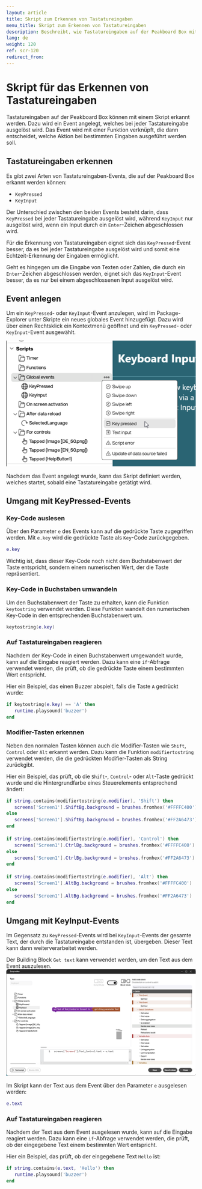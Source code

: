 ```yaml
---
layout: article
title: Skript zum Erkennen von Tastatureingaben
menu_title: Skript zum Erkennen von Tastatureingaben
description: Beschreibt, wie Tastatureingaben auf der Peakboard Box mit einem Skript erkannt werden können.
lang: de
weight: 120
ref: scr-120
redirect_from:
---
```


# Skript für das Erkennen von Tastatureingaben

Tastatureingaben auf der Peakboard Box können mit einem Skript erkannt werden. Dazu wird ein Event angelegt, welches bei jeder Tastatureingabe ausgelöst wird. Das Event wird mit einer Funktion verknüpft, die dann entscheidet, welche Aktion bei bestimmten Eingaben ausgeführt werden soll.

## Tastatureingaben erkennen
Es gibt zwei Arten von Tastatureingaben-Events, die auf der Peakboard Box erkannt werden können: 
- `KeyPressed` 
- `KeyInput`

Der Unterschied zwischen den beiden Events besteht darin, dass `KeyPressed` bei jeder Tastatureingabe ausgelöst wird, während `KeyInput` nur ausgelöst wird, wenn ein Input durch ein `Enter`-Zeichen abgeschlossen wird.

Für die Erkennung von Tastatureingaben eignet sich das `KeyPressed`-Event besser, da es bei jeder Tastatureingabe ausgelöst wird und somit eine Echtzeit-Erkennung der Eingaben ermöglicht.

Geht es hingegen um die Eingabe von Texten oder Zahlen, die durch ein `Enter`-Zeichen abgeschlossen werden, eignet sich das `KeyInput`-Event besser, da es nur bei einem abgeschlossenen Input ausgelöst wird.

## Event anlegen
Um ein `KeyPressed`- oder `KeyInput`-Event anzulegen, wird im Package-Explorer unter Skripte ein neues globales Event hinzugefügt. Dazu wird über einen Rechtsklick ein Kontextmenü geöffnet und ein `KeyPressed`- oder `KeyInput`-Event ausgewählt.

![Key-Event anlegen](/assets/images/scripting/Scripting_Beispiele/key-input/en-add-key-pressed.png)

Nachdem das Event angelegt wurde, kann das Skript definiert werden, welches startet, sobald eine Tastatureingabe getätigt wird.

## Umgang mit KeyPressed-Events

### Key-Code auslesen
Über den Parameter `e` des Events kann auf die gedrückte Taste zugegriffen werden. Mit `e.key` wird die gedrückte Taste als `Key`-Code zurückgegeben.

```lua
e.key
```

Wichtig ist, dass dieser Key-Code noch nicht dem Buchstabenwert der Taste entspricht, sondern einem numerischen Wert, der die Taste repräsentiert.

### Key-Code in Buchstaben umwandeln
Um den Buchstabenwert der Taste zu erhalten, kann die Funktion `keytostring` verwendet werden. Diese Funktion wandelt den numerischen Key-Code in den entsprechenden Buchstabenwert um.

```lua
keytostring(e.key)
```

### Auf Tastatureingaben reagieren
Nachdem der Key-Code in einen Buchstabenwert umgewandelt wurde, kann auf die Eingabe reagiert werden. Dazu kann eine `if`-Abfrage verwendet werden, die prüft, ob die gedrückte Taste einem bestimmten Wert entspricht.

Hier ein Beispiel, das einen Buzzer abspielt, falls die Taste `A` gedrückt wurde:
```lua
if keytostring(e.key) == 'A' then
   runtime.playsound('buzzer')
end
```

### Modifier-Tasten erkennen
Neben den normalen Tasten können auch die Modifier-Tasten wie `Shift`, `Control` oder `Alt` erkannt werden. Dazu kann die Funktion `modifiertostring` verwendet werden, die die gedrückten Modifier-Tasten als String zurückgibt.

Hier ein Beispiel, das prüft, ob die `Shift`-, `Control`- oder `Alt`-Taste gedrückt wurde und die Hintergrundfarbe eines Steuerelements entsprechend ändert:

```lua
if string.contains(modifiertostring(e.modifier), 'Shift') then
   screens['Screen1'].ShiftBg.background = brushes.fromhex('#FFFFC400')
else
   screens['Screen1'].ShiftBg.background = brushes.fromhex('#FF2A6473')
end

if string.contains(modifiertostring(e.modifier), 'Control') then
   screens['Screen1'].CtrlBg.background = brushes.fromhex('#FFFFC400')
else
   screens['Screen1'].CtrlBg.background = brushes.fromhex('#FF2A6473')
end

if string.contains(modifiertostring(e.modifier), 'Alt') then
   screens['Screen1'].AltBg.background = brushes.fromhex('#FFFFC400')
else
   screens['Screen1'].AltBg.background = brushes.fromhex('#FF2A6473')
end
```

## Umgang mit KeyInput-Events
Im Gegensatz zu `KeyPressed`-Events wird bei `KeyInput`-Events der gesamte Text, der durch die Tastatureingabe entstanden ist, übergeben. Dieser Text kann dann weiterverarbeitet werden.

Der Building Block `Get text` kann verwendet werden, um den Text aus dem Event auszulesen.
![Input Text auslesen](/assets/images/scripting/Scripting_Beispiele/key-input/en-get-key-input-text.png)

Im Skript kann der Text aus dem Event über den Parameter `e` ausgelesen werden:
```lua
e.text
```

### Auf Tastatureingaben reagieren
Nachdem der Text aus dem Event ausgelesen wurde, kann auf die Eingabe reagiert werden. Dazu kann eine `if`-Abfrage verwendet werden, die prüft, ob der eingegebene Text einem bestimmten Wert entspricht.

Hier ein Beispiel, das prüft, ob der eingegebene Text `Hello` ist:
```lua
if string.contains(e.text, 'Hello') then
   runtime.playsound('buzzer')
end
```